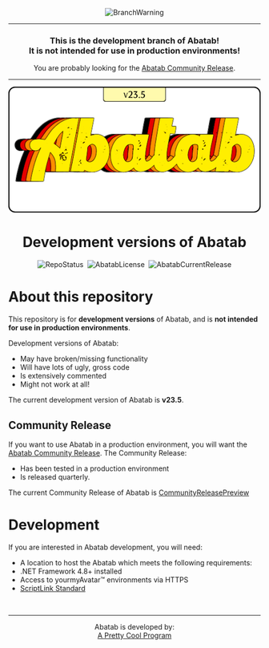 <div align="center">

  ![BranchWarning](https://img.shields.io/badge/WARNING-THIS%20IS%20BETA%20SOFTWARE-FF160C?style=for-the-badge)
  
  ***

  <h3>

  **This is the development branch of Abatab!<br>
    It is not intended for use in production environments!**

  </h3>

  You are probably looking for the [Abatab Community Release](https://github.com/spectrum-health-systems/Abatab-Community-Release).

  ***

  ![AbatabLogo](./.github/images/logo/app/AbatabLogo-v23.5.png)

# Development versions of Abatab

  ![RepoStatus](https://img.shields.io/badge/status-Active-brightgreen?style=flat)&nbsp;&nbsp;![AbatabLicense](https://img.shields.io/github/license/spectrum-health-systems/abatab)&nbsp;&nbsp;![AbatabCurrentRelease](https://img.shields.io/github/v/release/spectrum-health-systems/Abatab?style=flat)

</div>

# About this repository

This repository is for **development versions** of Abatab, and is **not intended for use in production environments**.

Development versions of Abatab:
* May have broken/missing functionality
* Will have lots of ugly, gross code
* Is extensively commented
* Might not work at all!

The current development version of Abatab is **v23.5**.

## Community Release

If you want to use Abatab in a production environment, you will want the [Abatab Community Release](https://github.com/spectrum-health-systems/Abatab-Community-Release). The Community Release:

* Has been tested in a production environment
* Is released quarterly.

The current Community Release of Abatab is [CommunityReleasePreview](https://github.com/spectrum-health-systems/Abatab-Community-Release)

# Development

If you are interested in Abatab development, you will need:

* A location to host the Abatab which meets the following requirements:
* .NET Framework 4.8+ installed
* Access to yourmyAvatar™ environments via HTTPS
* [ScriptLink Standard](https://github.com/rcskids/ScriptLinkStandard)

<br>

<div align="center">

***

Abatab is developed by:<br>
[A Pretty Cool Program](https://github.com/APrettyCoolProgram)

</div>
